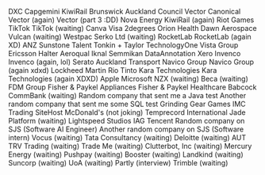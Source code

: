DXC
Capgemini
KiwiRail
Brunswick
Auckland Council
Vector
Canonical
Vector (again)
Vector (part 3 :DD)
Nova Energy
KiwiRail (again)
Riot Games
TikTok
TikTok (waiting)
Canva
Visa
2degrees
Orion Health
Dawn Aerospace
Vulcan (waiting)
Westpac
Serko Ltd (waiting)
RocketLab
RocketLab (again XD)
ANZ
Sunstone Talent
Tonkin + Taylor
TechnologyOne
Vista Group
Ericsson
Halter
Aeroqual
Iknal Semmikan
DataAnnotation
Xero
Invenco
Invenco (again, lol)
Serato
Auckland Transport
Navico Group
Navico Group (again xdxd)
Lockheed Martin
Rio Tinto
Kara Technologies
Kara Technologies (again XDXD)
Apple
Microsoft
NZX (waiting)
Beca (waiting)
FDM Group
Fisher & Paykel Appliances
Fisher & Paykel Healthcare
Babcock
CommBank (waiting)
Random company that sent me a Java test
Another random company that sent me some SQL test
Grinding Gear Games
IMC Trading
SiteHost
McDonald's (not joking)
Temprecord International
Jade Platform (waiting)
Lightspeed Studios
IAG
Tencent
Random company on SJS (Software AI Engineer)
Another random company on SJS (Software intern)
Vocus (waiting)
Tata Consultancy (waiting)
Deloitte (waiting)
AUT
TRV Trading (waiting)
Trade Me (waiting)
Clutterbot, Inc (waiting)
Mercury Energy (waiting)
Pushpay (waiting)
Booster (waiting)
Landkind (waiting)
Suncorp (waiting)
UoA (waiting)
Partly (interview)
Trimble (waiting)
